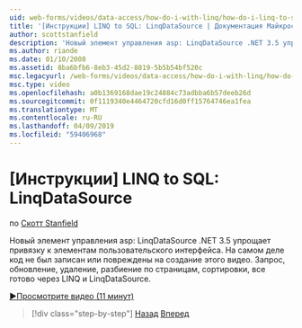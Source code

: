 ```yaml
---
uid: web-forms/videos/data-access/how-do-i-with-linq/how-do-i-linq-to-sql-linqdatasource
title: '[Инструкции] LINQ to SQL: LinqDataSource | Документация Майкрософт'
author: scottstanfield
description: 'Новый элемент управления asp: LinqDataSource .NET 3.5 упрощает привязку к элементам пользовательского интерфейса. На самом деле код не был записан или повреждены на создание этого видео. Запрос, upd...'
ms.author: riande
ms.date: 01/10/2008
ms.assetid: 8ba6bfb6-8eb3-45d2-8819-5b5b54bf520c
msc.legacyurl: /web-forms/videos/data-access/how-do-i-with-linq/how-do-i-linq-to-sql-linqdatasource
msc.type: video
ms.openlocfilehash: a0b1369168dae19c24884c73adbba6b57deeb26d
ms.sourcegitcommit: 0f1119340e4464720cfd16d0ff15764746ea1fea
ms.translationtype: MT
ms.contentlocale: ru-RU
ms.lasthandoff: 04/09/2019
ms.locfileid: "59406968"
---
```

# <a name="how-do-i-linq-to-sql-linqdatasource"></a>[Инструкции] LINQ to SQL: LinqDataSource

по [Скотт Stanfield](https://github.com/scottstanfield)

Новый элемент управления asp: LinqDataSource .NET 3.5 упрощает привязку к элементам пользовательского интерфейса. На самом деле код не был записан или повреждены на создание этого видео. Запрос, обновление, удаление, разбиение по страницам, сортировки, все готово через LINQ и LinqDataSource.

[&#9654;Просмотрите видео (11 минут)](https://channel9.msdn.com/Blogs/ASP-NET-Site-Videos/how-do-i-linq-to-sql-linqdatasource)

> [!div class="step-by-step"]
> [Назад](how-do-i-linq-to-sql-updating-the-database.md)
> [Вперед](how-do-i-linq-to-sql-custom-linqdatasource.md)
